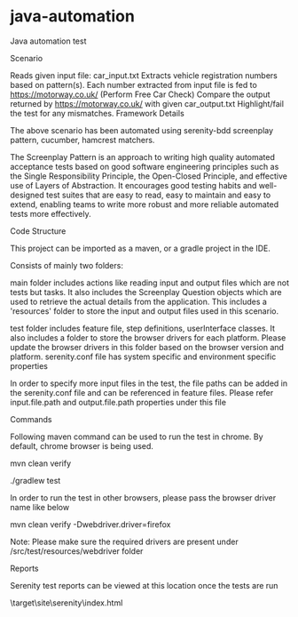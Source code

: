 # java-automation
Java automation test

Scenario

Reads given input file: car_input.txt
Extracts vehicle registration numbers based on pattern(s).
Each number extracted from input file is fed to https://motorway.co.uk/ (Perform Free Car Check)
Compare the output returned by https://motorway.co.uk/ with given car_output.txt
Highlight/fail the test for any mismatches.
Framework Details

The above scenario has been automated using serenity-bdd screenplay pattern, cucumber, hamcrest matchers.

The Screenplay Pattern is an approach to writing high quality automated acceptance tests based on good software engineering principles such as the Single Responsibility Principle, the Open-Closed Principle, and effective use of Layers of Abstraction. It encourages good testing habits and well-designed test suites that are easy to read, easy to maintain and easy to extend, enabling teams to write more robust and more reliable automated tests more effectively.

Code Structure

This project can be imported as a maven, or a gradle project in the IDE.

Consists of mainly two folders:

main folder includes actions like reading input and output files which are not tests but tasks. It also includes the Screenplay Question objects which are used to retrieve the actual details from the application. This includes a 'resources' folder to store the input and output files used in this scenario.

test folder includes feature file, step definitions, userInterface classes. It also includes a folder to store the browser drivers for each platform. Please update the browser drivers in this folder based on the browser version and platform. serenity.conf file has system specific and environment specific properties

In order to specify more input files in the test, the file paths can be added in the serenity.conf file and can be referenced in feature files. Please refer input.file.path and output.file.path properties under this file

Commands

Following maven command can be used to run the test in chrome. By default, chrome browser is being used.

mvn clean verify

./gradlew test

In order to run the test in other browsers, please pass the browser driver name like below

mvn clean verify -Dwebdriver.driver=firefox

Note: Please make sure the required drivers are present under /src/test/resources/webdriver folder

Reports

Serenity test reports can be viewed at this location once the tests are run

\target\site\serenity\index.html